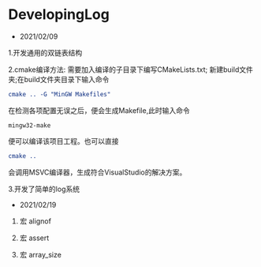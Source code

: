# DevelopingLog

- 2021/02/09

1.开发通用的双链表结构

2.cmake编译方法: 需要加入编译的子目录下编写CMakeLists.txt;
新建build文件夹;在build文件夹目录下输入命令

```cmake
cmake .. -G "MinGW Makefiles"
```
在检测各项配置无误之后，便会生成Makefile,此时输入命令
```shell
mingw32-make
```
便可以编译该项目工程。也可以直接
```cmake
cmake ..
```
会调用MSVC编译器，生成符合VisualStudio的解决方案。

3.开发了简单的log系统

- 2021/02/19

1. 宏 alignof

2. 宏 assert

3. 宏 array_size



